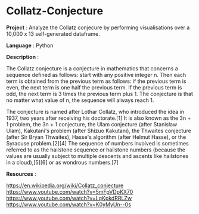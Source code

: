 # Collatz-Conjecture

**Project** : Analyze the Collatz conjecure by performing visualisations over a 10,000 x 13 self-generated dataframe.

**Language** : Python

**Description** :

The Collatz conjecture is a conjecture in mathematics that concerns a sequence defined as follows: start with any positive integer n. Then each term is obtained from the previous term as follows: if the previous term is even, the next term is one half the previous term. If the previous term is odd, the next term is 3 times the previous term plus 1. The conjecture is that no matter what value of n, the sequence will always reach 1.

The conjecture is named after Lothar Collatz, who introduced the idea in 1937, two years after receiving his doctorate.[1] It is also known as the 3n + 1 problem, the 3n + 1 conjecture, the Ulam conjecture (after Stanisław Ulam), Kakutani's problem (after Shizuo Kakutani), the Thwaites conjecture (after Sir Bryan Thwaites), Hasse's algorithm (after Helmut Hasse), or the Syracuse problem.[2][4] The sequence of numbers involved is sometimes referred to as the hailstone sequence or hailstone numbers (because the values are usually subject to multiple descents and ascents like hailstones in a cloud),[5][6] or as wondrous numbers.[7]

**Resources** : 

https://en.wikipedia.org/wiki/Collatz_conjecture<br />
https://www.youtube.com/watch?v=5mFpVDpKX70<br />
https://www.youtube.com/watch?v=LqKpkdRRLZw<br />
https://www.youtube.com/watch?v=K0yMyUn--0s

